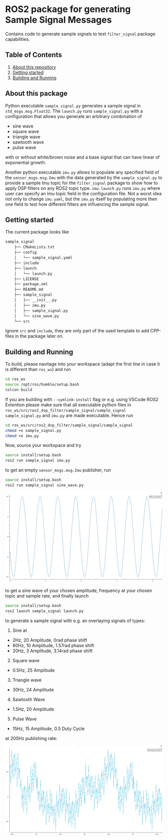 # ROS2 package for generating Sample Signal Messages

Contains code to generate sample signals to test `filter_signal` package capabilities.

## Table of Contents
1. [About this repository](#about-this-repository)
2. [Getting started](#getting-started)
3. [Building and Running](#building-and-running)


## About this package

Python executable `sample_signal.py` generates a sample signal in `std_msgs.msg.Float32`. The `launch.py` runs `sample_signal.py` with a configuration that allows you generate an arbitrary combination of 

- sine wave
- square wave
- triangle wave
- sawtooth wave
- pulse wave

with or without white/brown noise and a base signal that can have linear of exponential growth.

Another python executable `imu.py` allows to populate any specified field of the `sensor_msgs.msg.Imu` with the data generated by the `sample_signal.py` to provide a sample Imu topic for the `filter_signal` package to show how to apply DSP filters on any ROS2 topic type. `imu.launch.py` runs `imu.py` where user can specify an Imu topic field in the configuration file. Not a worst idea not only to change `imu.yaml`, but the `imu.py` itself by populating more then one field to test how different filters are influencing the sample signal.

## Getting started

The current package looks like

```bash
sample_signal
    ├── CMakeLists.txt
    ├── config
    │   └── sample_signal.yaml
    ├── include
    ├── launch
    │   └── launch.py
    ├── LICENSE
    ├── package.xml
    ├── README.md
    ├── sample_signal
    │   ├── __init__.py
    │   ├── imu.py
    │   ├── sample_signal.py
    │   └── sine_wave.py
    └── src
```

Ignore `src` and `include`, they are only part of the used template to add CPP-files in the package later on.  


## Building and Running
To build, please navitage into your workspace (adapt the first line in case it is different than `ros_ws`) and run

```bash
cd ros_ws
source /opt/ros/humble/setup.bash
colcon build
```

If you are building with `--symlink-install` flag or e.g. using VSCode ROS2 Extention please make sure that all executable python files in `ros_ws/src/ros2_dsp_filter/sample_signal/sample_signal` `sample_signal.py` and `imu.py` are made executable. Hence run

```bash
cd ros_ws/src/ros2_dsp_filter/sample_signal/sample_signal
chmod +x sample_signal.py
chmod +x imu.py
```

Now, source your workspace and try
```bash
source install/setup.bash
ros2 run sample_signal imu.py
```
to get an empty `sensor_msgs.msg.Imu` publisher, run

```bash
source install/setup.bash
ros2 run sample_signal sine_wave.py
```

![Sine Wave](sine_wave.png "Sine Wave")

to get a sine wave of your chosen amplitude, frequency at your chosen topic and sample rate, and finally launch

```bash
source install/setup.bash
ros2 launch sample_signal launch.py
```

to generate a sample signal with e.g. an overlaying signals of types:

1. Sine at
  - 2Hz, 20 Amplitude, 0rad phase shift
  - 80Hz, 10 Amplitude, 1.57rad phase shift
  - 20Hz, 3 Amplitude, 3.14rad phase shift
2. Square wave
  - 0.5Hz, 25 Amplitude
3. Triangle wave
 - 30Hz, 24 Amplitude
4. Sawtooth Wave
 - 1.5Hz, 20 Amplitude
5. Pulse Wave 
  - 15Hz, 15 Amplitude, 0.5 Duty Cycle


at 200Hz publishing rate:

![Sample Signal](sample_signal.png "Sample Signal")
